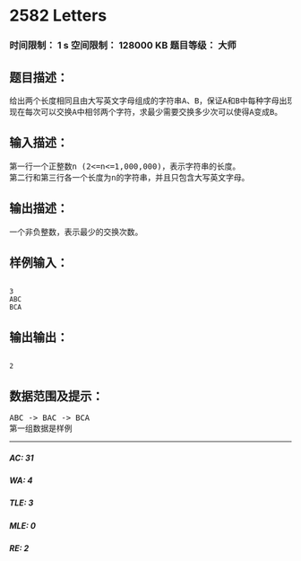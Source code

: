 # 2582 Letters   
### 时间限制： 1 s     空间限制： 128000 KB     题目等级： 大师  
## 题目描述：  

<pre>
给出两个长度相同且由大写英文字母组成的字符串A、B，保证A和B中每种字母出现的次数相同。  
现在每次可以交换A中相邻两个字符，求最少需要交换多少次可以使得A变成B。
</pre>
  
  
## 输入描述：  

<pre>
第一行一个正整数n (2<=n<=1,000,000)，表示字符串的长度。  
第二行和第三行各一个长度为n的字符串，并且只包含大写英文字母。
</pre>
  
  
## 输出描述：  

<pre>
一个非负整数，表示最少的交换次数。
</pre>
  
  
## 样例输入：  

<pre><code>
3  
ABC  
BCA
</code></pre>
  
  
## 输出输出：  

<pre><code>
2
</code></pre>
  
  
## 数据范围及提示：  

<pre>
ABC -> BAC -> BCA
第一组数据是样例
</pre>
  
  
***  

##### AC: 31  
##### WA: 4  
##### TLE: 3  
##### MLE: 0  
##### RE: 2  
